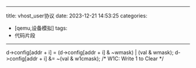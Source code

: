 
---
title: vhost_user协议
date: 2023-12-21 14:53:25
categories:
- [qemu,设备模拟]
tags:
- 代码片段
---
d->config[addr + i] = (d->config[addr + i] & ~wmask) | (val & wmask);
d->config[addr + i] &= ~(val & w1cmask); /* W1C: Write 1 to Clear */